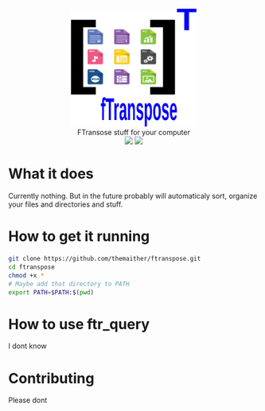<p align="center">
<img width="50%" src="logo.png">
<br/>
FTransose stuff for your computer
<br/>
<img src="https://img.shields.io/badge/sh_only-blue?logo=shell">
<img src="https://img.shields.io/badge/Made_in_Ukraine-yellow?logo=archlinux">
</p>

# What it does
Currently nothing. But in the future probably will automaticaly sort, organize your files and directories and stuff.

# How to get it running
```sh
git clone https://github.com/themaither/ftranspose.git
cd ftranspose
chmod +x *
# Maybe add that directory to PATH
export PATH=$PATH:$(pwd)
```

# How to use ftr_query
I dont know

# Contributing
Please dont